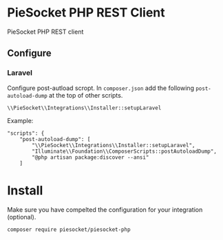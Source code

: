 # PieSocket PHP REST Client
PieSocket PHP REST client

## Configure

### Laravel
Configure post-autload scropt. 
In `composer.json` add the following `post-autoload-dump` at the top of other scripts.
 
```
\\PieSocket\\Integrations\\Installer::setupLaravel
```
Example:
```
"scripts": {
    "post-autoload-dump": [
        "\\PieSocket\\Integrations\\Installer::setupLaravel",
        "Illuminate\\Foundation\\ComposerScripts::postAutoloadDump",
        "@php artisan package:discover --ansi"
    ]
```

# Install

Make sure you have compelted the configuration for your integration (optional).

```
composer require piesocket/piesocket-php
```
